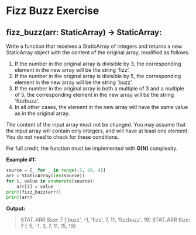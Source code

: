 # Fizz Buzz Exercise

## **fizz_buzz**(arr: StaticArray) -> StaticArray:

Write a function that receives a StaticArray of integers and returns a new StaticArray object with the content of the original array, modified as follows:

1. If the number in the original array is divisible by 3, the corresponding element in the new array will be the string ‘fizz’.
2. If the number in the original array is divisible by 5, the corresponding element in the new array will be the string ‘buzz’.
3. If the number in the original array is both a multiple of 3 and a multiple of 5, the corresponding element in the new array will be the string ‘fizzbuzz’.
4. In all other cases, the element in the new array will have the same value as in the original array.

The content of the input array must not be changed. You may assume that the input array will contain only integers, and will have at least one element. You do not need to check for these conditions.

For full credit, the function must be implemented with **O(N)** complexity.

**Example #1:**

```python
source = [_ for _ in range(-5, 20, 4)]
arr = StaticArray(len(source))
for i, value in enumerate(source):
    arr[i] = value
print(fizz_buzz(arr))
print(arr)
```

**Output:**

> STAT_ARR Size: 7 ['buzz', -1, 'fizz', 7, 11, 'fizzbuzz', 19]
> STAT_ARR Size: 7 [-5, -1, 3, 7, 11, 15, 19]
